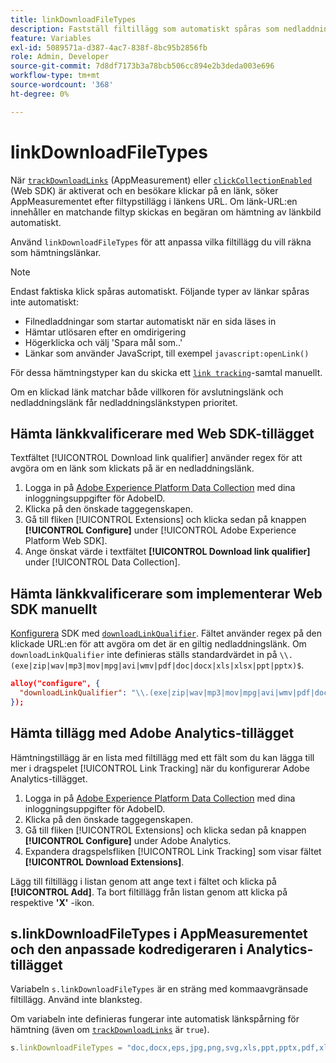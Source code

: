 ```yaml
---
title: linkDownloadFileTypes
description: Fastställ filtillägg som automatiskt spåras som nedladdningslänkar.
feature: Variables
exl-id: 5089571a-d387-4ac7-838f-8bc95b2856fb
role: Admin, Developer
source-git-commit: 7d8df7173b3a78bcb506cc894e2b3deda003e696
workflow-type: tm+mt
source-wordcount: '368'
ht-degree: 0%

---
```


# linkDownloadFileTypes

När [`trackDownloadLinks`](trackdownloadlinks.md) (AppMeasurement) eller [`clickCollectionEnabled`](trackdownloadlinks.md) (Web SDK) är aktiverat och en besökare klickar på en länk, söker AppMeasurementet efter filtypstillägg i länkens URL. Om länk-URL:en innehåller en matchande filtyp skickas en begäran om hämtning av länkbild automatiskt.

Använd `linkDownloadFileTypes` för att anpassa vilka filtillägg du vill räkna som hämtningslänkar.

>[!NOTE]
>
>Endast faktiska klick spåras automatiskt. Följande typer av länkar spåras inte automatiskt:
>
>* Filnedladdningar som startar automatiskt när en sida läses in
>* Hämtar utlösaren efter en omdirigering
>* Högerklicka och välj &#39;Spara mål som..&#39;
>* Länkar som använder JavaScript, till exempel `javascript:openLink()`
>
>För dessa hämtningstyper kan du skicka ett [`link tracking`](../functions/tl-method.md)-samtal manuellt.

Om en klickad länk matchar både villkoren för avslutningslänk och nedladdningslänk får nedladdningslänkstypen prioritet.

## Hämta länkkvalificerare med Web SDK-tillägget

Textfältet [!UICONTROL Download link qualifier] använder regex för att avgöra om en länk som klickats på är en nedladdningslänk.

1. Logga in på [Adobe Experience Platform Data Collection](https://experience.adobe.com/data-collection) med dina inloggningsuppgifter för AdobeID.
1. Klicka på den önskade taggegenskapen.
1. Gå till fliken [!UICONTROL Extensions] och klicka sedan på knappen **[!UICONTROL Configure]** under [!UICONTROL Adobe Experience Platform Web SDK].
1. Ange önskat värde i textfältet **[!UICONTROL Download link qualifier]** under [!UICONTROL Data Collection].

## Hämta länkkvalificerare som implementerar Web SDK manuellt

[Konfigurera](https://experienceleague.adobe.com/docs/experience-platform/edge/fundamentals/configuring-the-sdk.html) SDK med [`downloadLinkQualifier`](https://experienceleague.adobe.com/docs/experience-platform/edge/data-collection/track-links.html#automaticLinkTracking). Fältet använder regex på den klickade URL:en för att avgöra om det är en giltig nedladdningslänk. Om `downloadLinkQualifier` inte definieras ställs standardvärdet in på `\\.(exe|zip|wav|mp3|mov|mpg|avi|wmv|pdf|doc|docx|xls|xlsx|ppt|pptx)$`.

```json
alloy("configure", {
  "downloadLinkQualifier": "\\.(exe|zip|wav|mp3|mov|mpg|avi|wmv|pdf|doc|docx|xls|xlsx|ppt|pptx)$"
});
```

## Hämta tillägg med Adobe Analytics-tillägget

Hämtningstillägg är en lista med filtillägg med ett fält som du kan lägga till mer i dragspelet [!UICONTROL Link Tracking] när du konfigurerar Adobe Analytics-tillägget.

1. Logga in på [Adobe Experience Platform Data Collection](https://experience.adobe.com/data-collection) med dina inloggningsuppgifter för AdobeID.
2. Klicka på den önskade taggegenskapen.
3. Gå till fliken [!UICONTROL Extensions] och klicka sedan på knappen **[!UICONTROL Configure]** under Adobe Analytics.
4. Expandera dragspelsfliken [!UICONTROL Link Tracking] som visar fältet **[!UICONTROL Download Extensions]**.

Lägg till filtillägg i listan genom att ange text i fältet och klicka på **[!UICONTROL Add]**. Ta bort filtillägg från listan genom att klicka på respektive **&#39;X&#39;** -ikon.

## s.linkDownloadFileTypes i AppMeasurementet och den anpassade kodredigeraren i Analytics-tillägget

Variabeln `s.linkDownloadFileTypes` är en sträng med kommaavgränsade filtillägg. Använd inte blanksteg.

Om variabeln inte definieras fungerar inte automatisk länkspårning för hämtning (även om [`trackDownloadLinks`](trackdownloadlinks.md) är `true`).

```js
s.linkDownloadFileTypes = "doc,docx,eps,jpg,png,svg,xls,ppt,pptx,pdf,xlsx,tab,csv,zip,txt,vsd,vxd,xml,js,css,rar,exe,wma,mov,avi,wmv,mp3,wav,m4v";
```
